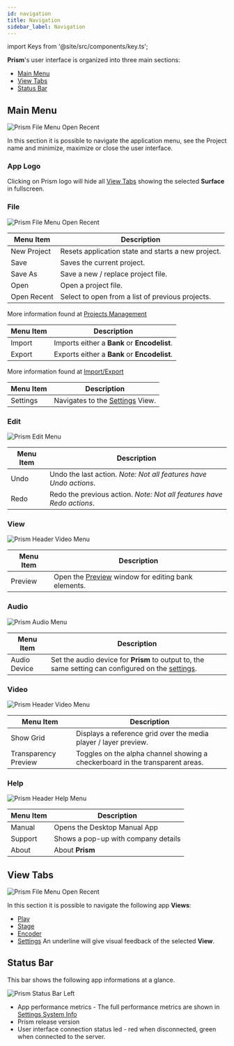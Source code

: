 ```yaml
---
id: navigation
title: Navigation
sidebar_label: Navigation
---
```


import Keys from '@site/src/components/key.ts';

**Prism**'s user interface is organized into three main sections:

- [Main Menu](#header-menu)
- [View Tabs](#view-tabs)
- [Status Bar](#status-bar)

## Main Menu
![Prism File Menu Open Recent](/prism-images/navigation/prism-header-menu.png)

In this section it is possible to navigate the application menu, see the Project name and minimize, maximize or close the user interface.

### App Logo
Clicking on Prism logo will hide all [View Tabs](#view-tabs) showing the selected **Surface** in fullscreen.

### File

![Prism File Menu Open Recent](/prism-images/navigation/header-file-recent.png)

|  Menu Item  |   Description   |
|-------------|-----------------|
| New Project |  Resets application state and starts a new project. |
| Save   | Saves the current project. |
| Save As | Save a new / replace project file. |
| Open | Open a project file. |
| Open Recent | Select to open from a list of previous projects. |

More information found at [Projects Management](./projects-management.md) 

|  Menu Item  |   Description   |
|-------------|-----------------|
| Import |  Imports either a **Bank** or **Encodelist**. |
| Export   | Exports either a **Bank** or **Encodelist**. |

More information found at [Import/Export](./import-export.md)

|  Menu Item  |   Description   |
|-------------|-----------------|
| Settings |  Navigates to the [Settings](../settings/settings.md) View.|

### Edit

![Prism Edit Menu](/prism-images/navigation/header-edit.png)

|  Menu Item  |   Description   |
|-------------|-----------------|
|    Undo     |  Undo the last action. *Note: Not all features have Undo actions*. |
|    Redo   |  Redo the previous action. *Note: Not all features have Redo actions*. |

### View
![Prism Header Video Menu](/prism-images/navigation/prism-header-view.png)

|  Menu Item  |   Description   |
|-------------|-----------------|
| Preview | Open the [Preview](./preview.md) window for editing bank elements.|
### Audio

![Prism Audio Menu](/prism-images/navigation/header-audio.png)

|  Menu Item   |   Description   |
|--------------|-----------------|
| Audio Device | Set the audio device for **Prism** to output to, the same setting can configured on the [settings](../settings/settings-general.md#audio). |

### Video
![Prism Header Video Menu](/prism-images/navigation/prism-header-video.png)

|  Menu Item  |   Description   |
|-------------|-----------------|
| Show Grid   |   Displays a reference grid over the media player / layer preview. |
| Transparency Preview |  Toggles on the alpha channel showing a checkerboard in the transparent areas. |
### Help

![Prism Header Help Menu](/prism-images/navigation/header-help.png)

| Menu Item | Description |
|-----------|-------------|
| Manual  | Opens the Desktop Manual App |
| Support | Shows a pop-up with company details |
| About   | About **Prism**

## View Tabs
![Prism File Menu Open Recent](/prism-images/navigation/view-tabs.png)

In this section it is possible to navigate the following app **Views**:
- [Play](../play/play.md)
- [Stage](../stage/stage.md)
- [Encoder](../encoder/encoder.md)
- [Settings](../settings/settings.md)
An underline will give visual feedback of the selected **View**.

## Status Bar

This bar shows the following app informations at a glance.

![Prism Status Bar Left](/prism-images/navigation/prism-status-bar.png)

- App performance metrics - The full performance metrics are shown in [Settings System Info](../settings/settings-system-info.md)
- Prism release version
- User interface connection status led - red when disconnected, green when connected to the server.